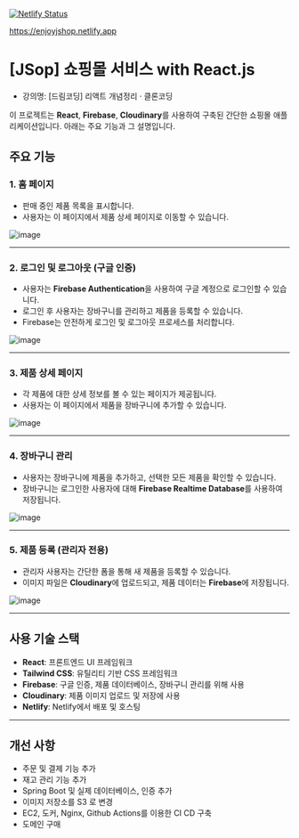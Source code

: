 [![Netlify Status](https://api.netlify.com/api/v1/badges/3983bcb8-3541-4e72-90a0-b8a7a2348f07/deploy-status)](https://app.netlify.com/sites/enjoyjshop/deploys)

https://enjoyjshop.netlify.app 

# [JSop] 쇼핑몰 서비스 with React.js 
* 강의명: [드림코딩] 리액트 개념정리 · 클론코딩

이 프로젝트는 **React**, **Firebase**, **Cloudinary**를 사용하여 구축된 간단한 쇼핑몰 애플리케이션입니다. 아래는 주요 기능과 그 설명입니다.

## 주요 기능

### 1. 홈 페이지
- 판매 중인 제품 목록을 표시합니다.
- 사용자는 이 페이지에서 제품 상세 페이지로 이동할 수 있습니다.

![image](https://github.com/user-attachments/assets/e0fb156b-d4c6-4f86-826a-6466e9b54437)


---

### 2. 로그인 및 로그아웃 (구글 인증)
- 사용자는 **Firebase Authentication**을 사용하여 구글 계정으로 로그인할 수 있습니다.
- 로그인 후 사용자는 장바구니를 관리하고 제품을 등록할 수 있습니다.
- Firebase는 안전하게 로그인 및 로그아웃 프로세스를 처리합니다.

![image](https://github.com/user-attachments/assets/957ec0a2-7d4e-4aa9-b91e-d30c259a1650)


---

### 3. 제품 상세 페이지
- 각 제품에 대한 상세 정보를 볼 수 있는 페이지가 제공됩니다.
- 사용자는 이 페이지에서 제품을 장바구니에 추가할 수 있습니다.

![image](https://github.com/user-attachments/assets/a8f3e1d7-40e1-499b-828f-ece7c29f25c2)


---

### 4. 장바구니 관리
- 사용자는 장바구니에 제품을 추가하고, 선택한 모든 제품을 확인할 수 있습니다.
- 장바구니는 로그인한 사용자에 대해 **Firebase Realtime Database**를 사용하여 저장됩니다.

![image](https://github.com/user-attachments/assets/924fac61-3527-423f-aa4e-ee702039fbdc)


---

### 5. 제품 등록 (관리자 전용)
- 관리자 사용자는 간단한 폼을 통해 새 제품을 등록할 수 있습니다.
- 이미지 파일은 **Cloudinary**에 업로드되고, 제품 데이터는 **Firebase**에 저장됩니다.

![image](https://github.com/user-attachments/assets/0798ae65-7cb1-4029-8724-3c5816051dea)


---

## 사용 기술 스택

- **React**: 프론트엔드 UI 프레임워크
- **Tailwind CSS**: 유틸리티 기반 CSS 프레임워크
- **Firebase**: 구글 인증, 제품 데이터베이스, 장바구니 관리를 위해 사용
- **Cloudinary**: 제품 이미지 업로드 및 저장에 사용
- **Netlify**: Netlify에서 배포 및 호스팅


---

## 개선 사항

- 주문 및 결제 기능 추가
- 재고 관리 기능 추가
- Spring Boot 및 실제 데이터베이스, 인증 추가
- 이미지 저장소를 S3 로 변경
- EC2, 도커, Nginx, Github Actions를 이용한 CI CD 구축
- 도메인 구매
